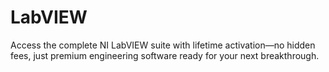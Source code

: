 # LabVIEW
Access the complete NI LabVIEW suite with lifetime activation—no hidden fees, just premium engineering software ready for your next breakthrough.
